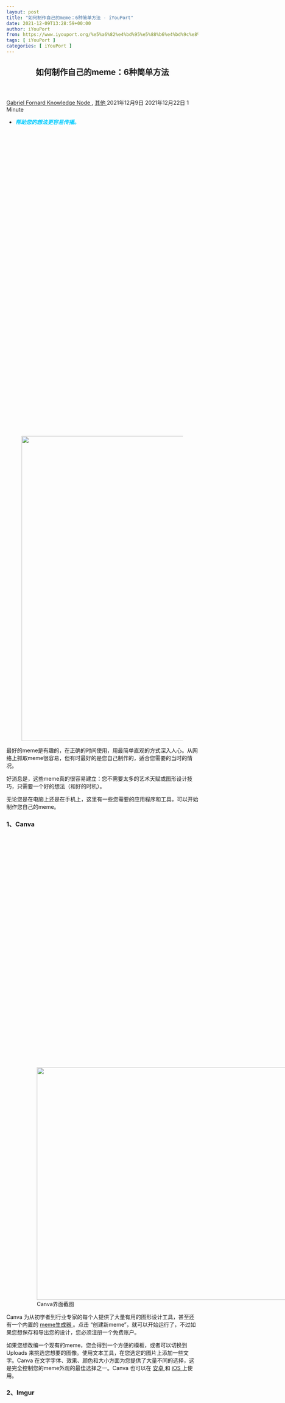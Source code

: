 ```yaml
---
layout: post
title: "如何制作自己的meme：6种简单方法 - iYouPort"
date: 2021-12-09T13:28:59+00:00
author: iYouPort
from: https://www.iyouport.org/%e5%a6%82%e4%bd%95%e5%88%b6%e4%bd%9c%e8%87%aa%e5%b7%b1%e7%9a%84meme%ef%bc%9a6%e7%a7%8d%e7%ae%80%e5%8d%95%e6%96%b9%e6%b3%95/
tags: [ iYouPort ]
categories: [ iYouPort ]
---
```


<article class="post-17462 post type-post status-publish format-standard has-post-thumbnail hentry category-knowledge-node category-uncategorized tag-diy tag-memes" id="post-17462">
 <header class="entry-header">
  <h1 class="entry-title">
   如何制作自己的meme：6种简单方法
  </h1>
 </header>
 <div class="entry-meta">
  <span class="byline">
   <a href="https://www.iyouport.org/author/gabrielfornard/" rel="author" title="文章作者 Gabriel Fornard">
    Gabriel Fornard
   </a>
  </span>
  <span class="cat-links">
   <a href="https://www.iyouport.org/category/knowledge-node/" rel="category tag">
    Knowledge Node
   </a>
   ,
   <a href="https://www.iyouport.org/category/uncategorized/" rel="category tag">
    其他
   </a>
  </span>
  <span class="published-on">
   <time class="entry-date published" datetime="2021-12-09T21:28:59+08:00">
    2021年12月9日
   </time>
   <time class="updated" datetime="2021-12-22T21:35:09+08:00">
    2021年12月22日
   </time>
  </span>
  <span class="word-count">
   1 Minute
  </span>
 </div>
 <div class="entry-content">
  <ul>
   <li>
    <span style="color: #00ccff;">
     <em>
      <strong>
       帮助您的想法更容易传播。
      </strong>
     </em>
    </span>
   </li>
  </ul>
  <div class="captioned-image-container">
   <figure>
    <a class="image-link image2 image2-800-728" href="https://i2.wp.com/cdn.substack.com/image/fetch/f_auto,q_auto:good,fl_progressive:steep/https%3A%2F%2Fbucketeer-e05bbc84-baa3-437e-9518-adb32be77984.s3.amazonaws.com%2Fpublic%2Fimages%2F1f37ec11-b5e8-4b34-b5d6-d7c719723ff0_1067x800.jpeg?ssl=1" rel="nofollow noopener" target="_blank">
     <img alt="" class="sizing-default aligncenter jetpack-lazy-image" data-attrs='{"src":"https://bucketeer-e05bbc84-baa3-437e-9518-adb32be77984.s3.amazonaws.com/public/images/1f37ec11-b5e8-4b34-b5d6-d7c719723ff0_1067x800.jpeg","fullscreen":null,"height":800,"width":1067,"resizeWidth":null,"bytes":null,"alt":null,"title":null,"type":null,"href":null}' data-lazy-src="https://i0.wp.com/cdn.substack.com/image/fetch/w_1100,c_limit,f_auto,q_auto:good,fl_progressive:steep/https%3A%2F%2Fbucketeer-e05bbc84-baa3-437e-9518-adb32be77984.s3.amazonaws.com%2Fpublic%2Fimages%2F1f37ec11-b5e8-4b34-b5d6-d7c719723ff0_1067x800.jpeg?resize=728%2C800&amp;is-pending-load=1#038;ssl=1" data-recalc-dims="1" height="800" src="https://i0.wp.com/cdn.substack.com/image/fetch/w_1100,c_limit,f_auto,q_auto:good,fl_progressive:steep/https%3A%2F%2Fbucketeer-e05bbc84-baa3-437e-9518-adb32be77984.s3.amazonaws.com%2Fpublic%2Fimages%2F1f37ec11-b5e8-4b34-b5d6-d7c719723ff0_1067x800.jpeg?resize=728%2C800&amp;ssl=1" srcset="data:image/gif;base64,R0lGODlhAQABAIAAAAAAAP///yH5BAEAAAAALAAAAAABAAEAAAIBRAA7" width="728"/>
     <noscript>
      <img alt="" class="sizing-default aligncenter" data-attrs='{"src":"https://bucketeer-e05bbc84-baa3-437e-9518-adb32be77984.s3.amazonaws.com/public/images/1f37ec11-b5e8-4b34-b5d6-d7c719723ff0_1067x800.jpeg","fullscreen":null,"height":800,"width":1067,"resizeWidth":null,"bytes":null,"alt":null,"title":null,"type":null,"href":null}' data-recalc-dims="1" height="800" src="https://i0.wp.com/cdn.substack.com/image/fetch/w_1100,c_limit,f_auto,q_auto:good,fl_progressive:steep/https%3A%2F%2Fbucketeer-e05bbc84-baa3-437e-9518-adb32be77984.s3.amazonaws.com%2Fpublic%2Fimages%2F1f37ec11-b5e8-4b34-b5d6-d7c719723ff0_1067x800.jpeg?resize=728%2C800&amp;ssl=1" width="728"/>
     </noscript>
    </a>
   </figure>
  </div>
  <p>
   最好的meme是有趣的，在正确的时间使用，用最简单直观的方式深入人心。从网络上抓取meme很容易，但有时最好的是您自己制作的，适合您需要的当时的情况。
  </p>
  <p>
   好消息是，这些meme真的很容易建立：您不需要太多的艺术天赋或图形设计技巧，只需要一个好的想法（和好的时机）。
  </p>
  <p>
   无论您是在电脑上还是在手机上，这里有一些您需要的应用程序和工具，可以开始制作您自己的meme。
  </p>
  <h3>
   <strong>
    1、Canva
   </strong>
  </h3>
  <div class="captioned-image-container">
   <figure>
    <p>
     <figure class="wp-caption aligncenter" style="width: 728px">
      <img alt="" class="sizing-default jetpack-lazy-image" data-attrs='{"src":"https://bucketeer-e05bbc84-baa3-437e-9518-adb32be77984.s3.amazonaws.com/public/images/743e453d-3b15-4e4d-963c-8411dc62523b_1067x610.png","fullscreen":null,"height":610,"width":1067,"resizeWidth":null,"bytes":null,"alt":null,"title":null,"type":null,"href":null}' data-lazy-src="https://i0.wp.com/cdn.substack.com/image/fetch/w_1100,c_limit,f_auto,q_auto:good,fl_progressive:steep/https%3A%2F%2Fbucketeer-e05bbc84-baa3-437e-9518-adb32be77984.s3.amazonaws.com%2Fpublic%2Fimages%2F743e453d-3b15-4e4d-963c-8411dc62523b_1067x610.png?resize=728%2C610&amp;is-pending-load=1#038;ssl=1" data-recalc-dims="1" height="610" src="https://i0.wp.com/cdn.substack.com/image/fetch/w_1100,c_limit,f_auto,q_auto:good,fl_progressive:steep/https%3A%2F%2Fbucketeer-e05bbc84-baa3-437e-9518-adb32be77984.s3.amazonaws.com%2Fpublic%2Fimages%2F743e453d-3b15-4e4d-963c-8411dc62523b_1067x610.png?resize=728%2C610&amp;ssl=1" srcset="data:image/gif;base64,R0lGODlhAQABAIAAAAAAAP///yH5BAEAAAAALAAAAAABAAEAAAIBRAA7" width="728"/>
      <noscript>
       <img alt="" class="sizing-default" data-attrs='{"src":"https://bucketeer-e05bbc84-baa3-437e-9518-adb32be77984.s3.amazonaws.com/public/images/743e453d-3b15-4e4d-963c-8411dc62523b_1067x610.png","fullscreen":null,"height":610,"width":1067,"resizeWidth":null,"bytes":null,"alt":null,"title":null,"type":null,"href":null}' data-recalc-dims="1" height="610" src="https://i0.wp.com/cdn.substack.com/image/fetch/w_1100,c_limit,f_auto,q_auto:good,fl_progressive:steep/https%3A%2F%2Fbucketeer-e05bbc84-baa3-437e-9518-adb32be77984.s3.amazonaws.com%2Fpublic%2Fimages%2F743e453d-3b15-4e4d-963c-8411dc62523b_1067x610.png?resize=728%2C610&amp;ssl=1" width="728"/>
      </noscript>
      <figcaption class="wp-caption-text">
       Canva界面截图
      </figcaption>
     </figure>
    </p>
   </figure>
  </div>
  <p>
   Canva 为从初学者到行业专家的每个人提供了大量有用的图形设计工具，甚至还有一个内置的
   <a href="https://www.canva.com/create/memes/" rel="">
    meme生成器
   </a>
   。点击 “创建新meme”，就可以开始运行了，不过如果您想保存和导出您的设计，您必须注册一个免费账户。
  </p>
  <p>
   如果您想改编一个现有的meme，您会得到一个方便的模板，或者可以切换到 Uploads 来挑选您想要的图像。使用文本工具，在您选定的图片上添加一些文字。Canva 在文字字体、效果、颜色和大小方面为您提供了大量不同的选择，这是完全控制您的meme外观的最佳选择之一。Canva 也可以在
   <a href="https://play.google.com/store/apps/details?id=com.canva.editor" rel="">
    安卓
   </a>
   和
   <a href="https://apps.apple.com/us/app/canva-graphic-design-video/id897446215" rel="">
    iOS
   </a>
   上使用。
  </p>
  <h3>
   <strong>
    2、Imgur
   </strong>
  </h3>
  <div class="captioned-image-container">
   <figure>
    <p>
     <figure class="wp-caption aligncenter" style="width: 728px">
      <img alt="" class="sizing-default jetpack-lazy-image" data-attrs='{"src":"https://bucketeer-e05bbc84-baa3-437e-9518-adb32be77984.s3.amazonaws.com/public/images/50c25df1-ebec-471b-a01c-9d9c74329c33_1067x611.png","fullscreen":null,"height":611,"width":1067,"resizeWidth":null,"bytes":null,"alt":null,"title":null,"type":null,"href":null}' data-lazy-src="https://i2.wp.com/cdn.substack.com/image/fetch/w_1100,c_limit,f_auto,q_auto:good,fl_progressive:steep/https%3A%2F%2Fbucketeer-e05bbc84-baa3-437e-9518-adb32be77984.s3.amazonaws.com%2Fpublic%2Fimages%2F50c25df1-ebec-471b-a01c-9d9c74329c33_1067x611.png?resize=728%2C611&amp;is-pending-load=1#038;ssl=1" data-recalc-dims="1" height="611" src="https://i2.wp.com/cdn.substack.com/image/fetch/w_1100,c_limit,f_auto,q_auto:good,fl_progressive:steep/https%3A%2F%2Fbucketeer-e05bbc84-baa3-437e-9518-adb32be77984.s3.amazonaws.com%2Fpublic%2Fimages%2F50c25df1-ebec-471b-a01c-9d9c74329c33_1067x611.png?resize=728%2C611&amp;ssl=1" srcset="data:image/gif;base64,R0lGODlhAQABAIAAAAAAAP///yH5BAEAAAAALAAAAAABAAEAAAIBRAA7" width="728"/>
      <noscript>
       <img alt="" class="sizing-default" data-attrs='{"src":"https://bucketeer-e05bbc84-baa3-437e-9518-adb32be77984.s3.amazonaws.com/public/images/50c25df1-ebec-471b-a01c-9d9c74329c33_1067x611.png","fullscreen":null,"height":611,"width":1067,"resizeWidth":null,"bytes":null,"alt":null,"title":null,"type":null,"href":null}' data-recalc-dims="1" height="611" src="https://i2.wp.com/cdn.substack.com/image/fetch/w_1100,c_limit,f_auto,q_auto:good,fl_progressive:steep/https%3A%2F%2Fbucketeer-e05bbc84-baa3-437e-9518-adb32be77984.s3.amazonaws.com%2Fpublic%2Fimages%2F50c25df1-ebec-471b-a01c-9d9c74329c33_1067x611.png?resize=728%2C611&amp;ssl=1" width="728"/>
      </noscript>
      <figcaption class="wp-caption-text">
       Imgur界面
      </figcaption>
     </figure>
    </p>
   </figure>
  </div>
  <p>
   图片分享平台 Imgur 有一个非常方便的
   <a href="https://imgur.com/memegen" rel="">
    meme生成器
   </a>
   ，作为其产品组合的一部分。打开meme生成器，您就可以加载您自己的图片，或者从 Imgur 资料库中挑选一个默认的meme — — 一些历史上最好的meme图片都可以使用，如果您没能马上看到您需要的东西，还有一个搜索功能。
  </p>
  <p>
   在那之后，就只是一个点击文本并编辑它的问题了。不幸的是，您没有太多的格式选项，但可以点击并拖动文本框的角落来调整它们的大小，并将它们拖到底层图片的任何位置上。您可以在桌面、
   <a href="https://play.google.com/store/apps/details?id=com.imgur.mobile" rel="">
    Android
   </a>
   和
   <a href="https://apps.apple.com/us/app/imgur-funny-meme-gif-maker/id639881495" rel="">
    iOS
   </a>
   上使用它。
  </p>
  <h3>
   <strong>
    3、Imgflip
   </strong>
  </h3>
  <div class="captioned-image-container">
   <figure>
    <p>
     <figure class="wp-caption aligncenter" style="width: 728px">
      <img alt="" class="sizing-default jetpack-lazy-image" data-attrs='{"src":"https://bucketeer-e05bbc84-baa3-437e-9518-adb32be77984.s3.amazonaws.com/public/images/66da9c33-001d-4c3d-a165-0188225e383c_1067x614.png","fullscreen":null,"height":614,"width":1067,"resizeWidth":null,"bytes":null,"alt":null,"title":null,"type":null,"href":null}' data-lazy-src="https://i2.wp.com/cdn.substack.com/image/fetch/w_1100,c_limit,f_auto,q_auto:good,fl_progressive:steep/https%3A%2F%2Fbucketeer-e05bbc84-baa3-437e-9518-adb32be77984.s3.amazonaws.com%2Fpublic%2Fimages%2F66da9c33-001d-4c3d-a165-0188225e383c_1067x614.png?resize=728%2C614&amp;is-pending-load=1#038;ssl=1" data-recalc-dims="1" height="614" src="https://i2.wp.com/cdn.substack.com/image/fetch/w_1100,c_limit,f_auto,q_auto:good,fl_progressive:steep/https%3A%2F%2Fbucketeer-e05bbc84-baa3-437e-9518-adb32be77984.s3.amazonaws.com%2Fpublic%2Fimages%2F66da9c33-001d-4c3d-a165-0188225e383c_1067x614.png?resize=728%2C614&amp;ssl=1" srcset="data:image/gif;base64,R0lGODlhAQABAIAAAAAAAP///yH5BAEAAAAALAAAAAABAAEAAAIBRAA7" width="728"/>
      <noscript>
       <img alt="" class="sizing-default" data-attrs='{"src":"https://bucketeer-e05bbc84-baa3-437e-9518-adb32be77984.s3.amazonaws.com/public/images/66da9c33-001d-4c3d-a165-0188225e383c_1067x614.png","fullscreen":null,"height":614,"width":1067,"resizeWidth":null,"bytes":null,"alt":null,"title":null,"type":null,"href":null}' data-recalc-dims="1" height="614" src="https://i2.wp.com/cdn.substack.com/image/fetch/w_1100,c_limit,f_auto,q_auto:good,fl_progressive:steep/https%3A%2F%2Fbucketeer-e05bbc84-baa3-437e-9518-adb32be77984.s3.amazonaws.com%2Fpublic%2Fimages%2F66da9c33-001d-4c3d-a165-0188225e383c_1067x614.png?resize=728%2C614&amp;ssl=1" width="728"/>
      </noscript>
      <figcaption class="wp-caption-text">
       Imgflip 界面
      </figcaption>
     </figure>
    </p>
   </figure>
  </div>
  <p>
   图片分享平台 Imgflip 的
   <a href="https://imgflip.com/memegenerator" rel="">
    meme生成器
   </a>
   在用户界面方面可能不是最精致的，但它绝对能完成工作。您不需要注册账户就可以创建一个meme，如果您想看看目前网上流行的一些meme以获得一些灵感，这也是一个不错的选择。
  </p>
  <p>
   您可以在创建meme时改变它的每一个方面，包括文字的大小和颜色，而且在您的作品上附加额外的图像也非常容易。可用的功能甚至延伸到绘画工具，所以如果需要任何涂鸦或箭头，Imgflip 都能满足。有一个移动应用程序，但只适用于
   <a href="https://play.google.com/store/apps/details?id=com.imgflip.twa" rel="">
    Android
   </a>
   。
  </p>
  <h3>
   <strong>
    4、Livememe
   </strong>
  </h3>
  <div class="captioned-image-container">
   <figure>
    <p>
     <figure class="wp-caption aligncenter" style="width: 728px">
      <img alt="" class="sizing-default jetpack-lazy-image" data-attrs='{"src":"https://bucketeer-e05bbc84-baa3-437e-9518-adb32be77984.s3.amazonaws.com/public/images/706be2db-82f7-487e-8c95-b9d884474c9e_1067x616.png","fullscreen":null,"height":616,"width":1067,"resizeWidth":null,"bytes":null,"alt":null,"title":null,"type":null,"href":null}' data-lazy-src="https://i1.wp.com/cdn.substack.com/image/fetch/w_1100,c_limit,f_auto,q_auto:good,fl_progressive:steep/https%3A%2F%2Fbucketeer-e05bbc84-baa3-437e-9518-adb32be77984.s3.amazonaws.com%2Fpublic%2Fimages%2F706be2db-82f7-487e-8c95-b9d884474c9e_1067x616.png?resize=728%2C616&amp;is-pending-load=1#038;ssl=1" data-recalc-dims="1" height="616" src="https://i1.wp.com/cdn.substack.com/image/fetch/w_1100,c_limit,f_auto,q_auto:good,fl_progressive:steep/https%3A%2F%2Fbucketeer-e05bbc84-baa3-437e-9518-adb32be77984.s3.amazonaws.com%2Fpublic%2Fimages%2F706be2db-82f7-487e-8c95-b9d884474c9e_1067x616.png?resize=728%2C616&amp;ssl=1" srcset="data:image/gif;base64,R0lGODlhAQABAIAAAAAAAP///yH5BAEAAAAALAAAAAABAAEAAAIBRAA7" width="728"/>
      <noscript>
       <img alt="" class="sizing-default" data-attrs='{"src":"https://bucketeer-e05bbc84-baa3-437e-9518-adb32be77984.s3.amazonaws.com/public/images/706be2db-82f7-487e-8c95-b9d884474c9e_1067x616.png","fullscreen":null,"height":616,"width":1067,"resizeWidth":null,"bytes":null,"alt":null,"title":null,"type":null,"href":null}' data-recalc-dims="1" height="616" src="https://i1.wp.com/cdn.substack.com/image/fetch/w_1100,c_limit,f_auto,q_auto:good,fl_progressive:steep/https%3A%2F%2Fbucketeer-e05bbc84-baa3-437e-9518-adb32be77984.s3.amazonaws.com%2Fpublic%2Fimages%2F706be2db-82f7-487e-8c95-b9d884474c9e_1067x616.png?resize=728%2C616&amp;ssl=1" width="728"/>
      </noscript>
      <figcaption class="wp-caption-text">
       Livememe界面
      </figcaption>
     </figure>
    </p>
   </figure>
  </div>
  <p>
   如果您想一步一步地创造您的meme，那么
   <a href="https://livememe.com/" rel="">
    Livememe
   </a>
   就是最合适的。您可以选择一个当下流行的meme，用您自己的文字来改编，或者您可以寻找其他流行的图片，或者您也可以加载您自己的图片。
  </p>
  <p>
   没有任何改变文字或完成的meme布局的选项 — — 您只是在顶部输入一些文字，在底部输入一些文字，仅此而已 — — 但 Livememe 为您处理了尺寸和定位。如果您需要尽可能快地生成一个meme，这绝对值得一看。
  </p>
  <h3>
   <strong>
    5、Photoshop
   </strong>
  </h3>
  <div class="captioned-image-container">
   <figure>
    <a class="image-link image2 image2-607-728" href="https://i1.wp.com/cdn.substack.com/image/fetch/f_auto,q_auto:good,fl_progressive:steep/https%3A%2F%2Fbucketeer-e05bbc84-baa3-437e-9518-adb32be77984.s3.amazonaws.com%2Fpublic%2Fimages%2F9c39e23b-9639-4480-ad17-92209a78f325_1067x607.png?ssl=1" rel="nofollow noopener" target="_blank">
     <img alt="" class="sizing-default aligncenter jetpack-lazy-image" data-attrs='{"src":"https://bucketeer-e05bbc84-baa3-437e-9518-adb32be77984.s3.amazonaws.com/public/images/9c39e23b-9639-4480-ad17-92209a78f325_1067x607.png","fullscreen":null,"height":607,"width":1067,"resizeWidth":null,"bytes":null,"alt":null,"title":null,"type":null,"href":null}' data-lazy-src="https://i0.wp.com/cdn.substack.com/image/fetch/w_1100,c_limit,f_auto,q_auto:good,fl_progressive:steep/https%3A%2F%2Fbucketeer-e05bbc84-baa3-437e-9518-adb32be77984.s3.amazonaws.com%2Fpublic%2Fimages%2F9c39e23b-9639-4480-ad17-92209a78f325_1067x607.png?resize=728%2C607&amp;is-pending-load=1#038;ssl=1" data-recalc-dims="1" height="607" src="https://i0.wp.com/cdn.substack.com/image/fetch/w_1100,c_limit,f_auto,q_auto:good,fl_progressive:steep/https%3A%2F%2Fbucketeer-e05bbc84-baa3-437e-9518-adb32be77984.s3.amazonaws.com%2Fpublic%2Fimages%2F9c39e23b-9639-4480-ad17-92209a78f325_1067x607.png?resize=728%2C607&amp;ssl=1" srcset="data:image/gif;base64,R0lGODlhAQABAIAAAAAAAP///yH5BAEAAAAALAAAAAABAAEAAAIBRAA7" width="728"/>
     <noscript>
      <img alt="" class="sizing-default aligncenter" data-attrs='{"src":"https://bucketeer-e05bbc84-baa3-437e-9518-adb32be77984.s3.amazonaws.com/public/images/9c39e23b-9639-4480-ad17-92209a78f325_1067x607.png","fullscreen":null,"height":607,"width":1067,"resizeWidth":null,"bytes":null,"alt":null,"title":null,"type":null,"href":null}' data-recalc-dims="1" height="607" src="https://i0.wp.com/cdn.substack.com/image/fetch/w_1100,c_limit,f_auto,q_auto:good,fl_progressive:steep/https%3A%2F%2Fbucketeer-e05bbc84-baa3-437e-9518-adb32be77984.s3.amazonaws.com%2Fpublic%2Fimages%2F9c39e23b-9639-4480-ad17-92209a78f325_1067x607.png?resize=728%2C607&amp;ssl=1" width="728"/>
     </noscript>
    </a>
   </figure>
  </div>
  <p>
   如果您已经为 Adobe 的 Creative Cloud 订阅付费了，那么当然可以用 Photoshop 来拼凑一些meme  — — 尽管我们不会说订阅价格特别值得，如果使用图像编辑器的目的只是为互联网制作有趣的图片的话，因为您不会触及所提供的大多数高级功能。
  </p>
  <p>
   打开您的meme图片，点击工具箱窗口中的T文本工具，然后点击图片上的任何地方开始打字  — — 使用出现在顶部的选项来设置文本大小、颜色等。为了给文本添加一个轮廓，选择图层、图层样式和描边，并确保位置被设置为文本外。
  </p>
  <h3>
   <strong>
    6、Spark
   </strong>
  </h3>
  <div class="captioned-image-container">
   <figure>
    <p>
     <figure class="wp-caption aligncenter" style="width: 728px">
      <img alt="" class="sizing-default jetpack-lazy-image" data-attrs='{"src":"https://bucketeer-e05bbc84-baa3-437e-9518-adb32be77984.s3.amazonaws.com/public/images/335ea031-39a1-4872-b0f7-cb1c9916a552_1067x611.png","fullscreen":null,"height":611,"width":1067,"resizeWidth":null,"bytes":null,"alt":null,"title":null,"type":null,"href":null}' data-lazy-src="https://i2.wp.com/cdn.substack.com/image/fetch/w_1100,c_limit,f_auto,q_auto:good,fl_progressive:steep/https%3A%2F%2Fbucketeer-e05bbc84-baa3-437e-9518-adb32be77984.s3.amazonaws.com%2Fpublic%2Fimages%2F335ea031-39a1-4872-b0f7-cb1c9916a552_1067x611.png?resize=728%2C611&amp;is-pending-load=1#038;ssl=1" data-recalc-dims="1" height="611" src="https://i2.wp.com/cdn.substack.com/image/fetch/w_1100,c_limit,f_auto,q_auto:good,fl_progressive:steep/https%3A%2F%2Fbucketeer-e05bbc84-baa3-437e-9518-adb32be77984.s3.amazonaws.com%2Fpublic%2Fimages%2F335ea031-39a1-4872-b0f7-cb1c9916a552_1067x611.png?resize=728%2C611&amp;ssl=1" srcset="data:image/gif;base64,R0lGODlhAQABAIAAAAAAAP///yH5BAEAAAAALAAAAAABAAEAAAIBRAA7" width="728"/>
      <noscript>
       <img alt="" class="sizing-default" data-attrs='{"src":"https://bucketeer-e05bbc84-baa3-437e-9518-adb32be77984.s3.amazonaws.com/public/images/335ea031-39a1-4872-b0f7-cb1c9916a552_1067x611.png","fullscreen":null,"height":611,"width":1067,"resizeWidth":null,"bytes":null,"alt":null,"title":null,"type":null,"href":null}' data-recalc-dims="1" height="611" src="https://i2.wp.com/cdn.substack.com/image/fetch/w_1100,c_limit,f_auto,q_auto:good,fl_progressive:steep/https%3A%2F%2Fbucketeer-e05bbc84-baa3-437e-9518-adb32be77984.s3.amazonaws.com%2Fpublic%2Fimages%2F335ea031-39a1-4872-b0f7-cb1c9916a552_1067x611.png?resize=728%2C611&amp;ssl=1" width="728"/>
      </noscript>
      <figcaption class="wp-caption-text">
       Spark 界面
      </figcaption>
     </figure>
    </p>
   </figure>
  </div>
  <p>
   如果您不想花钱买 Photoshop，Adobe 制作了一个名为
   <a href="https://www.adobe.com/express/create/meme" rel="">
    Spark
   </a>
   的免费图像编辑器，您可以在浏览器、
   <a href="https://play.google.com/store/apps/details?id=com.adobe.spark.post" rel="">
    安卓
   </a>
   或
   <a href="https://apps.apple.com/us/app/adobe-spark-post-design-maker/id1051937863" rel="">
    iOS
   </a>
   上使用。需要注册一个免费账户来使用该软件，一个电子邮件地址用于注册，就可以获得大量的工具和功能。
  </p>
  <p>
   网络上的主要meme制作界面都有文本和照片选项，您可以在它们之间切换。如果您想改编一个现有的meme，也有模板选项。⚪️
  </p>
  <p>
   不要错过我们的 “信息行动主义” 系列教程：
  </p>
  <ul>
   <li>
    《
    <a href="https://iyouport.substack.com/p/1--788" rel="">
     活动家如何让你们的宣传动员更有力量：信息行动主义指南（1）- 找对人和分析关系
    </a>
    》
   </li>
   <li>
    《
    <a href="https://iyouport.substack.com/p/2-" rel="">
     确定变化的杠杆：信息行动主义指南（2）- 战略效用
    </a>
    》
   </li>
   <li>
    《
    <a href="https://iyouport.substack.com/p/-3-" rel="">
     社交媒体情报技巧帮助您在行动中更具效能： 信息行动主义指南（3）- 工具和注意事项
    </a>
    》
   </li>
   <li>
    《
    <a href="https://iyouport.substack.com/p/-4-" rel="">
     让您的问题成为人们的兴趣： 信息行动主义指南（4）- 工具和技巧
    </a>
    》
   </li>
   <li>
    《
    <a href="https://iyouport.substack.com/p/5-" rel="">
     拉动天平，让力量向您倾斜：信息行动主义指南（5）- 战术图谱
    </a>
    》
   </li>
   <li>
    《
    <a href="https://iyouport.substack.com/p/6--e9a" rel="">
     从游戏中获得团队协作能力：信息行动主义指南（6）- 练习战略路径
    </a>
    》
   </li>
   <li>
    《
    <a href="https://iyouport.substack.com/p/7--c50" rel="">
     为行动而计划：信息行动主义（7）- 探索战术思想
    </a>
    》
   </li>
   <li>
    《
    <a href="https://iyouport.substack.com/p/8--272" rel="">
     挑战当权者的叙事：信息行动主义（8）- 讲述故事是一件武器
    </a>
    》
   </li>
   <li>
    《
    <a href="https://iyouport.substack.com/p/9-" rel="">
     信息只是战术，有效行动才是战略目标：信息行动主义（9）- 专注于要解决的问题是成功关键
    </a>
    》
   </li>
   <li>
    《
    <a href="https://iyouport.substack.com/p/-10-74a" rel="">
     保存直播视频的四种方法：信息行动主义 — 视频行动（10）
    </a>
    》
   </li>
  </ul>
  <p>
   <a href="https://www.wired.com/story/6-easy-ways-make-memes/" rel="">
    6 Easy Ways to Make Your Own Memes
   </a>
  </p>
  <div id="atatags-1611829871-61c3d3af99030">
  </div>
  <div class="sharedaddy sd-sharing-enabled">
   <div class="robots-nocontent sd-block sd-social sd-social-icon sd-sharing">
    <h3 class="sd-title">
     共享此文章：
    </h3>
    <div class="sd-content">
     <ul>
      <li class="share-twitter">
       <a class="share-twitter sd-button share-icon no-text" data-shared="sharing-twitter-17462" href="https://www.iyouport.org/%e5%a6%82%e4%bd%95%e5%88%b6%e4%bd%9c%e8%87%aa%e5%b7%b1%e7%9a%84meme%ef%bc%9a6%e7%a7%8d%e7%ae%80%e5%8d%95%e6%96%b9%e6%b3%95/?share=twitter" rel="nofollow noopener noreferrer" target="_blank" title="点击分享到Twitter">
        <span>
        </span>
        <span class="sharing-screen-reader-text">
         点击分享到Twitter（在新窗口中打开）
        </span>
       </a>
      </li>
      <li class="share-facebook">
       <a class="share-facebook sd-button share-icon no-text" data-shared="sharing-facebook-17462" href="https://www.iyouport.org/%e5%a6%82%e4%bd%95%e5%88%b6%e4%bd%9c%e8%87%aa%e5%b7%b1%e7%9a%84meme%ef%bc%9a6%e7%a7%8d%e7%ae%80%e5%8d%95%e6%96%b9%e6%b3%95/?share=facebook" rel="nofollow noopener noreferrer" target="_blank" title="点击分享到 Facebook ">
        <span>
        </span>
        <span class="sharing-screen-reader-text">
         点击分享到 Facebook （在新窗口中打开）
        </span>
       </a>
      </li>
      <li class="share-end">
      </li>
     </ul>
    </div>
   </div>
  </div>
  <div class="sharedaddy sd-block sd-like jetpack-likes-widget-wrapper jetpack-likes-widget-unloaded" data-name="like-post-frame-161182987-17462-61c3d3af996b9" data-src="https://widgets.wp.com/likes/#blog_id=161182987&amp;post_id=17462&amp;origin=www.iyouport.org&amp;obj_id=161182987-17462-61c3d3af996b9" data-title="点赞或转载" id="like-post-wrapper-161182987-17462-61c3d3af996b9">
   <h3 class="sd-title">
    赞过：
   </h3>
   <div class="likes-widget-placeholder post-likes-widget-placeholder" style="height: 55px;">
    <span class="button">
     <span>
      赞
     </span>
    </span>
    <span class="loading">
     正在加载……
    </span>
   </div>
   <span class="sd-text-color">
   </span>
   <a class="sd-link-color">
   </a>
  </div>
  <div class="jp-relatedposts" id="jp-relatedposts">
   <h3 class="jp-relatedposts-headline">
    <em>
     相关
    </em>
   </h3>
  </div>
 </div>
 <div class="entry-footer">
  <ul class="post-tags light-text">
   <li>
    Tagged
   </li>
   <li>
    <a href="https://www.iyouport.org/tag/diy/" rel="tag">
     DIY
    </a>
   </li>
   <li>
    <a href="https://www.iyouport.org/tag/memes/" rel="tag">
     memes
    </a>
   </li>
  </ul>
 </div>
 <div class="entry-author-wrapper">
  <div class="site-posted-on">
   <strong>
    Published
   </strong>
   <time class="entry-date published" datetime="2021-12-09T21:28:59+08:00">
    2021年12月9日
   </time>
   <time class="updated" datetime="2021-12-22T21:35:09+08:00">
    2021年12月22日
   </time>
  </div>
 </div>
</article>

